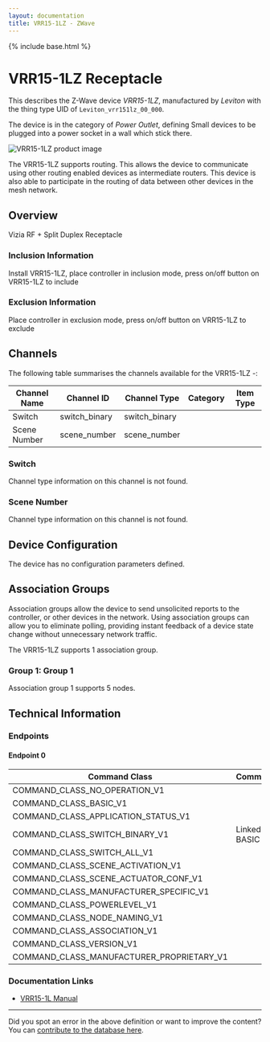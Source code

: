 ```yaml
---
layout: documentation
title: VRR15-1LZ - ZWave
---
```


{% include base.html %}

# VRR15-1LZ Receptacle
This describes the Z-Wave device *VRR15-1LZ*, manufactured by *Leviton* with the thing type UID of ```Leviton_vrr151lz_00_000```.

The device is in the category of *Power Outlet*, defining Small devices to be plugged into a power socket in a wall which stick there.

![VRR15-1LZ product image](https://opensmarthouse.org/assets/zwave/attachments/701/VRR15-1LZ.jpg)


The VRR15-1LZ supports routing. This allows the device to communicate using other routing enabled devices as intermediate routers.  This device is also able to participate in the routing of data between other devices in the mesh network.

## Overview

Vizia RF + Split Duplex Receptacle

### Inclusion Information

Install VRR15-1LZ, place controller in inclusion mode, press on/off button on VRR15-1LZ to include

### Exclusion Information

Place controller in exclusion mode, press on/off button on VRR15-1LZ to exclude

## Channels

The following table summarises the channels available for the VRR15-1LZ -:

| Channel Name | Channel ID | Channel Type | Category | Item Type |
|--------------|------------|--------------|----------|-----------|
| Switch | switch_binary | switch_binary |  |  | 
| Scene Number | scene_number | scene_number |  |  | 

### Switch
Channel type information on this channel is not found.

### Scene Number
Channel type information on this channel is not found.



## Device Configuration

The device has no configuration parameters defined.

## Association Groups

Association groups allow the device to send unsolicited reports to the controller, or other devices in the network. Using association groups can allow you to eliminate polling, providing instant feedback of a device state change without unnecessary network traffic.

The VRR15-1LZ supports 1 association group.

### Group 1: Group 1


Association group 1 supports 5 nodes.

## Technical Information

### Endpoints

#### Endpoint 0

| Command Class | Comment |
|---------------|---------|
| COMMAND_CLASS_NO_OPERATION_V1| |
| COMMAND_CLASS_BASIC_V1| |
| COMMAND_CLASS_APPLICATION_STATUS_V1| |
| COMMAND_CLASS_SWITCH_BINARY_V1| Linked to BASIC|
| COMMAND_CLASS_SWITCH_ALL_V1| |
| COMMAND_CLASS_SCENE_ACTIVATION_V1| |
| COMMAND_CLASS_SCENE_ACTUATOR_CONF_V1| |
| COMMAND_CLASS_MANUFACTURER_SPECIFIC_V1| |
| COMMAND_CLASS_POWERLEVEL_V1| |
| COMMAND_CLASS_NODE_NAMING_V1| |
| COMMAND_CLASS_ASSOCIATION_V1| |
| COMMAND_CLASS_VERSION_V1| |
| COMMAND_CLASS_MANUFACTURER_PROPRIETARY_V1| |

### Documentation Links

* [VRR15-1L Manual](https://www.opensmarthouse.org/zwavedatabase/701/Ins-VRR15.pdf)

---

Did you spot an error in the above definition or want to improve the content?
You can [contribute to the database here](https://www.opensmarthouse.org/zwavedatabase/701).
